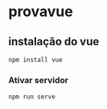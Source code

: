 # provavue

## instalação do vue
```
npm install vue
```

### Ativar servidor
```
npm run serve
```

